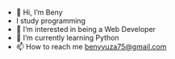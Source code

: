 - 👋 Hi, I’m Beny
- I study programming 
- 👀 I’m interested in being a Web Developer 
- 🌱 I’m currently learning Python
- 📫 How to reach me benyvuza75@gmail.com 
